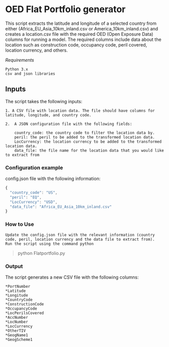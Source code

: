 # OED Flat Portfolio generator

This script extracts the latitude and longitude of a selected country from either (Africa_EU_Asia_10km_inland.csv or America_10km_inland.csv) and creates a  location.csv file with the required OED (Open Exposure Data) columns for running a model. The required columns include data about the location such as construction code, occupancy code, peril covered, location currency, and others.

*Requirements*

    Python 3.x
    csv and json libraries
    
    
   ## Inputs

The script takes the following inputs:

    1. A CSV file with location data. The file should have columns for latitude, longitude, and country code.
    
    2.  A JSON configuration file with the following fields:
    
        country_code: the country code to filter the location data by.
        peril: the peril to be added to the transformed location data.
        LocCurrency: the location currency to be added to the transformed location data.
        data_file: the file name for the location data that you would like to extract from

### Configuration example
    
config.json file with the following information:


```javascript
{
  "country_code": "US",
  "peril": "EQ",
  "LocCurrency": "USD",
  "data_file": "Africa_EU_Asia_10km_inland.csv"
}
```
    

### How to Use

    Update the config.json file with the relevant information (country code, peril, location currency and the data file to extract from).
    Run the script using the command python 
    
    
>python Flatportfolio.py
    
    


### Output

The script generates a new CSV file with the following columns:

    *PortNumber
    *Latitude
    *Longitude
    *CountryCode
    *ConstructionCode
    *OccupancyCode
    *LocPerilsCovered
    *AccNumber
    *LocNumber
    *LocCurrency
    *OtherTIV
    *GeogName1
    *GeogScheme1

